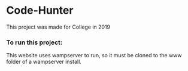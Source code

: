 # Code-Hunter
 
This project was made for College in 2019

### To run this project:

This website uses wampserver to run, so it must be cloned to the www folder of a wampserver install.
